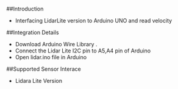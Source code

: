 ##﻿Introduction
- Interfacing LidarLite version to Arduino UNO and read velocity

##Integration Details
- Download Arduino Wire Library .
- Connect the Lidar Lite I2C pin to A5,A4 pin of Arduino
- Open lidar.ino file in Arduino 

##Supported Sensor Interace 
- Lidara Lite Version

